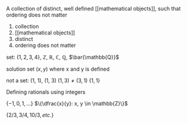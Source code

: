 A collection of distinct, well defined [[mathematical objects]], such that ordering does not matter

1. collection
2. [[mathematical objects]]
3. distinct
4. ordering does not matter

set: $\{1, 2, 3, 4\}$, $\mathbb{Z}$, $\mathbb{R}$, $\mathbb{C}$, $\mathbb{Q}$, $\bar{\mathbb{Q}}$

solution set $(x, y)$ where x and y is defined

not a set: (1, 1), (1, 3) $(1, 3)\neq (3, 1)$ $\{1, 1\}$


Defining rationals using integers

$\{-1, 0, 1, ...\}$
$\{\dfrac{x}{y}: x, y \in \mathbb{Z}\}$

$\{2/3, 3/4, 10/3, etc.\}$